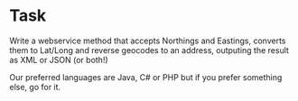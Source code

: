 # Task

Write a webservice method that accepts Northings and Eastings, converts them to Lat/Long and reverse geocodes to an address, outputing the result as XML or JSON (or both!)

Our preferred languages are Java, C# or PHP but if you prefer something else, go for it.